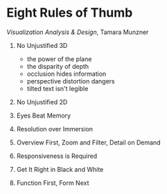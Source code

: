 # Eight Rules of Thumb

*Visualization Analysis & Design*, Tamara Munzner

1. No Unjustified 3D
    * the power of the plane
    * the disparity of depth
    * occlusion hides information
    * perspective distortion dangers
    * tilted text isn't legible
    
1. No Unjustified 2D

1. Eyes Beat Memory

1. Resolution over Immersion

1. Overview First, Zoom and Filter, Detail on Demand

1. Responsiveness is Required

1. Get It Right in Black and White

1. Function First, Form Next
